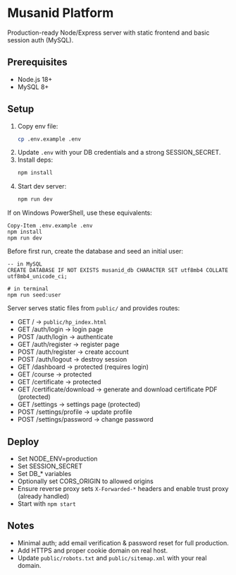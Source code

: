 # Musanid Platform

Production-ready Node/Express server with static frontend and basic session auth (MySQL).

## Prerequisites
- Node.js 18+
- MySQL 8+

## Setup
1. Copy env file:
   ```bash
   cp .env.example .env
   ```
2. Update `.env` with your DB credentials and a strong SESSION_SECRET.
3. Install deps:
   ```bash
   npm install
   ```
4. Start dev server:
   ```bash
   npm run dev
   ```

If on Windows PowerShell, use these equivalents:
```
Copy-Item .env.example .env
npm install
npm run dev
```

Before first run, create the database and seed an initial user:
```
-- in MySQL
CREATE DATABASE IF NOT EXISTS musanid_db CHARACTER SET utf8mb4 COLLATE utf8mb4_unicode_ci;

# in terminal
npm run seed:user
```

Server serves static files from `public/` and provides routes:
- GET / → `public/hp_index.html`
- GET /auth/login → login page
- POST /auth/login → authenticate
- GET /auth/register → register page
- POST /auth/register → create account
- POST /auth/logout → destroy session
- GET /dashboard → protected (requires login)
- GET /course → protected
- GET /certificate → protected
 - GET /certificate/download → generate and download certificate PDF (protected)
 - GET /settings → settings page (protected)
 - POST /settings/profile → update profile
 - POST /settings/password → change password

## Deploy
- Set NODE_ENV=production
- Set SESSION_SECRET
- Set DB_* variables
- Optionally set CORS_ORIGIN to allowed origins
- Ensure reverse proxy sets `X-Forwarded-*` headers and enable trust proxy (already handled)
- Start with `npm start`

## Notes
- Minimal auth; add email verification & password reset for full production.
- Add HTTPS and proper cookie domain on real host.
- Update `public/robots.txt` and `public/sitemap.xml` with your real domain.

